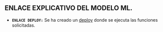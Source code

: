 ## ENLACE EXPLICATIVO DEL MODELO ML.


* **`ENLACE DEPLOY:`** Se ha creado un [deploy](https://www.youtube.com/watch?v=Z-WPznuRUg8) donde se ejecuta las funciones solicitadas.

<br/>
